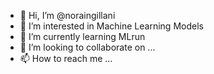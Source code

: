 - 👋 Hi, I’m @noraingillani
- 👀 I’m interested in Machine Learning Models
- 🌱 I’m currently learning MLrun
- 💞️ I’m looking to collaborate on ...
- 📫 How to reach me ...

<!---
noraingillani/noraingillani is a ✨ special ✨ repository because its `README.md` (this file) appears on your GitHub profile.
You can click the Preview link to take a look at your changes.
--->
